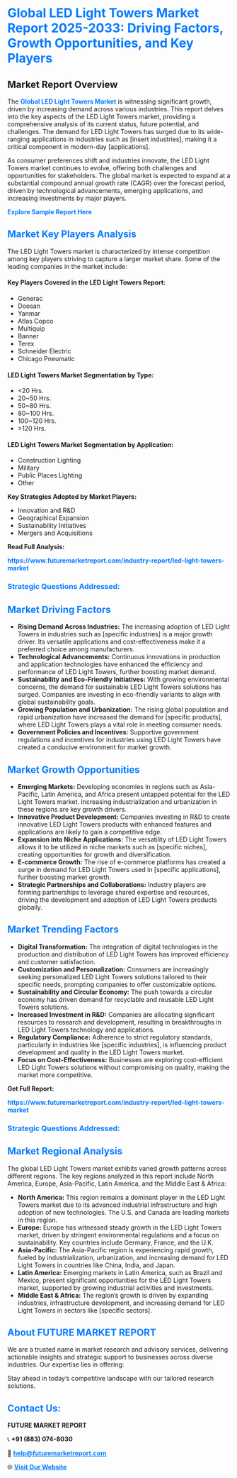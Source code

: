 <h1 style="color: #007BFF;">Global LED Light Towers Market Report 2025-2033: Driving Factors, Growth Opportunities, and Key Players</h1>

<section id="overview">
<h2>Market Report Overview</h2>
<p>The <a href="https://www.futuremarketreport.com/industry-report/led-light-towers-market" style="color: #007BFF; text-decoration: none;"><strong>Global LED Light Towers Market</strong></a> is witnessing significant growth, driven by increasing demand across various industries. This report delves into the key aspects of the LED Light Towers market, providing a comprehensive analysis of its current status, future potential, and challenges. The demand for LED Light Towers has surged due to its wide-ranging applications in industries such as [insert industries], making it a critical component in modern-day [applications].</p>
<p>As consumer preferences shift and industries innovate, the LED Light Towers market continues to evolve, offering both challenges and opportunities for stakeholders. The global market is expected to expand at a substantial compound annual growth rate (CAGR) over the forecast period, driven by technological advancements, emerging applications, and increasing investments by major players.</p>
</section>

<section id="overview">
<p><a href="https://www.futuremarketreport.com/request-sample/reportId=83412" style="color: #007BFF; text-decoration: none;"><strong>Explore Sample Report Here</strong></a></p>
</section>

<section id="key-players">
<h2 style="color: #007BFF;">Market Key Players Analysis</h2>
<p>The LED Light Towers market is characterized by intense competition among key players striving to capture a larger market share. Some of the leading companies in the market include:</p>
<h4>Key Players Covered in the LED Light Towers Report:</h4>
<ul><li>Generac</li><li>Doosan</li><li>Yanmar</li><li>Atlas Copco</li><li>Multiquip</li><li>Banner</li><li>Terex</li><li>Schneider Electric</li><li>Chicago Pneumatic</li></ul>
<h4>LED Light Towers Market Segmentation by Type:</h4>
<ul><li>&lt;20 Hrs.</li><li>20~50 Hrs.</li><li>50~80 Hrs.</li><li>80~100 Hrs.</li><li>100~120 Hrs.</li><li>&gt;120 Hrs.</li></ul>

<h4>LED Light Towers Market Segmentation by Application:</h4>
<ul><li>Construction Lighting</li><li>Military</li><li>Public Places Lighting</li><li>Other</li></ul>
<p><strong>Key Strategies Adopted by Market Players:</strong></p>
<ul>
<li>Innovation and R&D</li>
<li>Geographical Expansion</li>
<li>Sustainability Initiatives</li>
<li>Mergers and Acquisitions</li>
</ul>
</section>

<section>
<p><strong>Read Full Analysis: </strong></p><a href="https://www.futuremarketreport.com/industry-report/led-light-towers-market" style="color: #007BFF; text-decoration: none;"><strong>https://www.futuremarketreport.com/industry-report/led-light-towers-market</strong></a>
<h3 style="color: #007BFF;">Strategic Questions Addressed:</h3>
</section>

<section id="driving-factors">
<h2 style="color: #007BFF;">Market Driving Factors</h2>
<ul>
<li><strong>Rising Demand Across Industries:</strong> The increasing adoption of LED Light Towers in industries such as [specific industries] is a major growth driver. Its versatile applications and cost-effectiveness make it a preferred choice among manufacturers.</li>
<li><strong>Technological Advancements:</strong> Continuous innovations in production and application technologies have enhanced the efficiency and performance of LED Light Towers, further boosting market demand.</li>
<li><strong>Sustainability and Eco-Friendly Initiatives:</strong> With growing environmental concerns, the demand for sustainable LED Light Towers solutions has surged. Companies are investing in eco-friendly variants to align with global sustainability goals.</li>
<li><strong>Growing Population and Urbanization:</strong> The rising global population and rapid urbanization have increased the demand for [specific products], where LED Light Towers plays a vital role in meeting consumer needs.</li>
<li><strong>Government Policies and Incentives:</strong> Supportive government regulations and incentives for industries using LED Light Towers have created a conducive environment for market growth.</li>
</ul>
</section>

<section id="growth-opportunities">
<h2 style="color: #007BFF;">Market Growth Opportunities</h2>
<ul>
<li><strong>Emerging Markets:</strong> Developing economies in regions such as Asia-Pacific, Latin America, and Africa present untapped potential for the LED Light Towers market. Increasing industrialization and urbanization in these regions are key growth drivers.</li>
<li><strong>Innovative Product Development:</strong> Companies investing in R&D to create innovative LED Light Towers products with enhanced features and applications are likely to gain a competitive edge.</li>
<li><strong>Expansion into Niche Applications:</strong> The versatility of LED Light Towers allows it to be utilized in niche markets such as [specific niches], creating opportunities for growth and diversification.</li>
<li><strong>E-commerce Growth:</strong> The rise of e-commerce platforms has created a surge in demand for LED Light Towers used in [specific applications], further boosting market growth.</li>
<li><strong>Strategic Partnerships and Collaborations:</strong> Industry players are forming partnerships to leverage shared expertise and resources, driving the development and adoption of LED Light Towers products globally.</li>
</ul>
</section>

<section id="trending-factors">
<h2 style="color: #007BFF;">Market Trending Factors</h2>
<ul>
<li><strong>Digital Transformation:</strong> The integration of digital technologies in the production and distribution of LED Light Towers has improved efficiency and customer satisfaction.</li>
<li><strong>Customization and Personalization:</strong> Consumers are increasingly seeking personalized LED Light Towers solutions tailored to their specific needs, prompting companies to offer customizable options.</li>
<li><strong>Sustainability and Circular Economy:</strong> The push towards a circular economy has driven demand for recyclable and reusable LED Light Towers solutions.</li>
<li><strong>Increased Investment in R&D:</strong> Companies are allocating significant resources to research and development, resulting in breakthroughs in LED Light Towers technology and applications.</li>
<li><strong>Regulatory Compliance:</strong> Adherence to strict regulatory standards, particularly in industries like [specific industries], is influencing product development and quality in the LED Light Towers market.</li>
<li><strong>Focus on Cost-Effectiveness:</strong> Businesses are exploring cost-efficient LED Light Towers solutions without compromising on quality, making the market more competitive.</li>
</ul>
</section>

<section>
<p><strong>Get Full Report: </strong></p><a href="https://www.futuremarketreport.com/industry-report/led-light-towers-market" style="color: #007BFF; text-decoration: none;"><strong>https://www.futuremarketreport.com/industry-report/led-light-towers-market</strong></a>
<h3 style="color: #007BFF;">Strategic Questions Addressed:</h3>
</section>


<section id="regional-analysis">
<h2 style="color: #007BFF;">Market Regional Analysis</h2>
<p>The global LED Light Towers market exhibits varied growth patterns across different regions. The key regions analyzed in this report include North America, Europe, Asia-Pacific, Latin America, and the Middle East & Africa:</p>
<ul>
<li><strong>North America:</strong> This region remains a dominant player in the LED Light Towers market due to its advanced industrial infrastructure and high adoption of new technologies. The U.S. and Canada are leading markets in this region.</li>
<li><strong>Europe:</strong> Europe has witnessed steady growth in the LED Light Towers market, driven by stringent environmental regulations and a focus on sustainability. Key countries include Germany, France, and the U.K.</li>
<li><strong>Asia-Pacific:</strong> The Asia-Pacific region is experiencing rapid growth, fueled by industrialization, urbanization, and increasing demand for LED Light Towers in countries like China, India, and Japan.</li>
<li><strong>Latin America:</strong> Emerging markets in Latin America, such as Brazil and Mexico, present significant opportunities for the LED Light Towers market, supported by growing industrial activities and investments.</li>
<li><strong>Middle East & Africa:</strong> The region’s growth is driven by expanding industries, infrastructure development, and increasing demand for LED Light Towers in sectors like [specific sectors].</li>
</ul>
</section>

<footer>
<h2 style="color: #007BFF;">About FUTURE MARKET REPORT</h2>
<p>We are a trusted name in market research and advisory services, delivering actionable insights and strategic support to businesses across diverse industries. Our expertise lies in offering:</p>

<p>Stay ahead in today’s competitive landscape with our tailored research solutions.</p>

<h2 style="color: #007BFF;">Contact Us:</h2>
<p><strong>FUTURE MARKET REPORT</strong></p>
<p>📞 <strong>+91 (883) 074-8030</strong></p>
<p>📧 <strong><a href="mailto:help@futuremarketreport.com" style="color: #007BFF;">help@futuremarketreport.com</a></strong></p>
<p>🌐 <strong><a href="https://www.futuremarketreport.com/" style="color: #007BFF;">Visit Our Website</a></strong></p>
</footer>